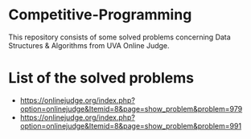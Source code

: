 # Competitive-Programming
This repository consists of some solved problems concerning Data Structures & Algorithms from UVA Online Judge.

# List of the solved problems
* https://onlinejudge.org/index.php?option=onlinejudge&Itemid=8&page=show_problem&problem=979
* https://onlinejudge.org/index.php?option=onlinejudge&Itemid=8&page=show_problem&problem=991
